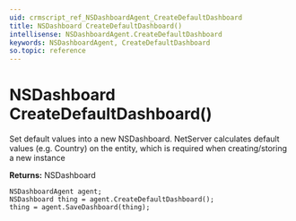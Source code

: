 ```yaml
---
uid: crmscript_ref_NSDashboardAgent_CreateDefaultDashboard
title: NSDashboard CreateDefaultDashboard()
intellisense: NSDashboardAgent.CreateDefaultDashboard
keywords: NSDashboardAgent, CreateDefaultDashboard
so.topic: reference
---
```


# NSDashboard CreateDefaultDashboard()

Set default values into a new NSDashboard.
NetServer calculates default values (e.g. Country) on the entity, which is required when creating/storing a new instance

**Returns:** NSDashboard

```crmscript
NSDashboardAgent agent;
NSDashboard thing = agent.CreateDefaultDashboard();
thing = agent.SaveDashboard(thing);
```


